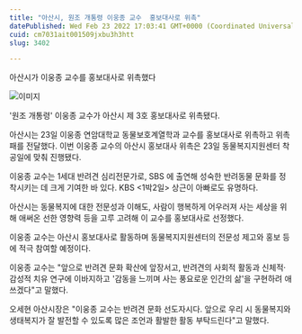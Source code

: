 ```yaml
---
title: "아산시, 원조 개통령 이웅종 교수  홍보대사로 위촉"
datePublished: Wed Feb 23 2022 17:03:41 GMT+0000 (Coordinated Universal Time)
cuid: cm7031ait001509jxbu3h3htt
slug: 3402

---
```



아산시가 이웅종 교수를 홍보대사로 위촉했다

![이미지](https://cdn.hashnode.com/res/hashnode/image/upload/v1739254184243/7dad4b7b-c0e7-4586-ae91-c48455572be3.jpeg)

'원조 개통령' 이웅종 교수가 아산시 제 3호 홍보대사로 위촉됐다.

아산시는 23일 이웅종 연암대학교 동물보호계열학과 교수를 홍보대사로 위촉하고 위촉패를 전달했다. 이번 이웅종 교수의 아산시 홍보대사 위촉은 23일 동물복지지원센터 착공일에 맞춰 진행됐다.

이웅종 교수는 1세대 반려견 심리전문가로, SBS 에 출연해 성숙한 반려동물 문화를 정착시키는 데 크게 기여한 바 있다. KBS <1박2일> 상근이 아빠로도 유명하다.

아산시는 동물복지에 대한 전문성과 이해도, 사람이 행복하게 어우러져 사는 세상을 위해 애써온 선한 영향력 등을 고루 고려해 이 교수를 홍보대사로 선정했다.

이웅종 교수는 아산시 홍보대사로 활동하며 동물복지지원센터의 전문성 제고와 홍보 등에 적극 참여할 예정이다.

이웅종 교수는 "앞으로 반려견 문화 확산에 앞장서고, 반려견의 사회적 활동과 신체적‧감성적 치유 연구에 이바지하고 '감동을 느끼며 사는 풍요로운 인간의 삶'을 구현하려 애쓰겠다"고 말했다.

오세현 아산시장은 "이웅종 교수는 반려견 문화 선도자시다. 앞으로 우리 시 동물복지와 생태복지가 잘 발전할 수 있도록 많은 조언과 활발한 활동 부탁드린다"고 말했다.